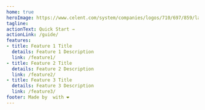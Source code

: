 ```yaml
---
home: true
heroImage: https://www.celent.com/system/companies/logos/710/697/859/large/902617703.png?1530560704
tagline: 
actionText: Quick Start →
actionLink: /guide/
features:
- title: Feature 1 Title
  details: Feature 1 Description
  link: /feature1/
- title: Feature 2 Title
  details: Feature 2 Description
  link: /feature2/
- title: Feature 3 Title
  details: Feature 3 Description
  link: /feature3/
footer: Made by  with ❤️
---
```

